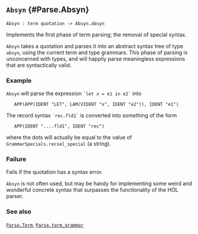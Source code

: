 ## `Absyn` {#Parse.Absyn}


```
Absyn : term quotation -> Absyn.absyn
```



Implements the first phase of term parsing; the removal of special syntax.


`Absyn` takes a quotation and parses it into an abstract syntax
tree of type `absyn`, using the current term and type grammars.
This phase of parsing is unconcerned with types, and will happily
parse meaningless expressions that are syntactically valid.

### Example

`Absyn` will parse the expression `` `let x = e1 in e2` `` into
    
       APP(APP(IDENT "LET", LAM(VIDENT "x", IDENT "e2")), IDENT "e1")
    
The record syntax `` `rec.fld1` `` is converted into something of
the form
    
       APP(IDENT "....fld1", IDENT "rec")
    
where the dots will actually be equal to the value of
`GrammarSpecials.recsel_special` (a string).

### Failure

Fails if the quotation has a syntax error.


`Absyn` is not often used, but may be handy for implementing
some weird and wonderful concrete syntax that surpasses the
functionality of the HOL parser.

### See also

[`Parse.Term`](#Parse.Term), [`Parse.term_grammar`](#Parse.term_grammar)


